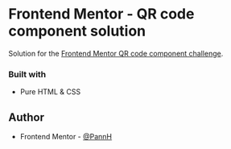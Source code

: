 # Frontend Mentor - QR code component solution

Solution for the [Frontend Mentor QR code component challenge](https://www.frontendmentor.io/challenges/qr-code-component-iux_sIO_H).

### Built with

- Pure HTML & CSS

## Author

- Frontend Mentor - [@PannH](https://www.frontendmentor.io/profile/pannh)
